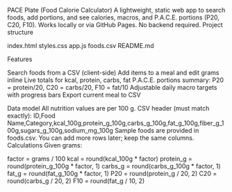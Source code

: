 PACE Plate (Food Calorie Calculator)
A lightweight, static web app to search foods, add portions, and see calories, macros, and P.A.C.E. portions (P20, C20, F10). Works locally or via GitHub Pages. No backend required.
Project structure

index.html
styles.css
app.js
foods.csv
README.md

Features

Search foods from a CSV (client-side)
Add items to a meal and edit grams inline
Live totals for kcal, protein, carbs, fat
P.A.C.E. portions summary: P20 = protein/20, C20 = carbs/20, F10 = fat/10
Adjustable daily macro targets with progress bars
Export current meal to CSV

Data model
All nutrition values are per 100 g.
CSV header (must match exactly):
ID,Food Name,Category,kcal_100g,protein_g_100g,carbs_g_100g,fat_g_100g,fiber_g_100g,sugars_g_100g,sodium_mg_100g
Sample foods are provided in foods.csv. You can add more rows later; keep the same columns.
Calculations
Given grams:

factor = grams / 100
kcal = round(kcal_100g * factor)
protein_g = round(protein_g_100g * factor, 1)
carbs_g = round(carbs_g_100g * factor, 1)
fat_g = round(fat_g_100g * factor, 1)
P20 = round(protein_g / 20, 2)
C20 = round(carbs_g / 20, 2)
F10 = round(fat_g / 10, 2)
